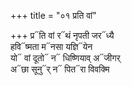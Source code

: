 +++
title = "०१ प्रति वां"

+++
प्र᳓ति वां र᳓थं नृपती जर᳓ध्यै  
हवि᳓ष्मता म᳓नसा यज्ञि᳓येन  
यो᳓ वां दूतो᳓ न᳓ धिष्णियाव् अ᳓जीगर्  
अ᳓छा सूनु᳓र् न᳓ पित᳓रा विवक्मि